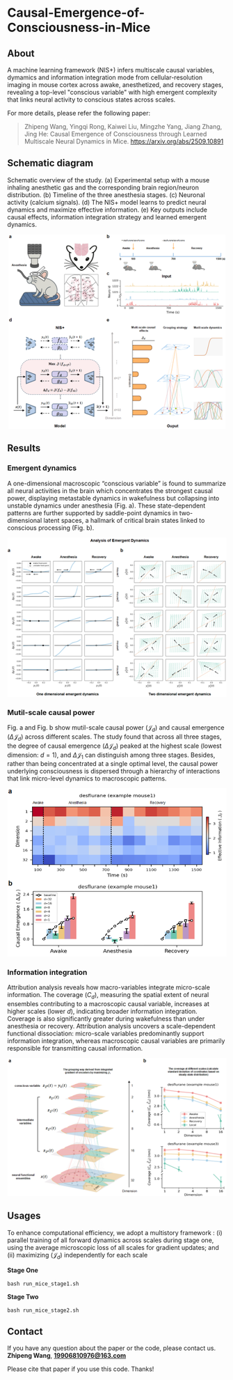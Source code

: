 # Causal-Emergence-of-Consciousness-in-Mice

## About

A machine learning framework (NIS+) infers multiscale causal variables, dymamics and information integration mode from cellular-resolution imaging in mouse cortex  across awake, anesthetized, and recovery stages, revealing a top-level "conscious variable" with high emergent complexity that links neural activity to conscious states across scales.

For more details, please refer the following paper:
> Zhipeng Wang, Yingqi Rong, Kaiwei Liu, Mingzhe Yang, Jiang Zhang, Jing He: Causal Emergence of Consciousness through Learned Multiscale Neural Dynamics in Mice. https://arxiv.org/abs/2509.10891

## Schematic diagram

Schematic overview of the study. (a) Experimental setup with a mouse inhaling anesthetic gas and the corresponding brain region/neuron distribution. (b) Timeline of the three anesthesia stages. (c) Neuronal activity (calcium signals). (d) The NIS+ model learns to predict neural dynamics and maximize effective information. (e) Key outputs include causal effects, information integration strategy and learned emergent dynamics.

<div align="center">
    <img src="images/schematic_diagram.png" width="500" alt="schematic_diagram">
</div>

## Results

### Emergent dynamics

A one-dimensional macroscopic “conscious variable” is found to summarize all neural activities in the brain which concentrates the strongest causal power, displaying metastable dynamics in wakefulness but collapsing into unstable dynamics under anesthesia (Fig. a). These state-dependent patterns are further supported by saddle-point dynamics in two-dimensional latent spaces, a hallmark of critical brain states linked to conscious processing (Fig. b).

![dynamics](images/dynamics_analyse.png)


### Mutil-scale causal power

Fig. a and Fig. b show mutil-scale causal power ($\mathcal{J}_d$) and causal emergence ($\Delta \mathcal{J}_d$) across different scales. The study found that across all three stages, the degree of causal emergence ($\Delta \mathcal{J}_d$) peaked at the highest scale (lowest dimension: $d=1$), and $\Delta \mathcal{J}_1$ can distinguish among three stages. Besides, rather than being concentrated at a single optimal level, the causal power underlying consciousness is dispersed through a hierarchy of interactions that link micro-level dynamics to macroscopic patterns.

![causal_power](images/distribution_of_causal_power.png)


### Information integration

Attribution analysis reveals how macro-variables integrate micro-scale information. The coverage ($C_d$), measuring the spatial extent of neural ensembles contributing to a macroscopic causal variable, increases at higher scales (lower *d*), indicating broader information integration. Coverage is also significantly greater during wakefulness than under anesthesia or recovery. Attribution analysis uncovers a scale-dependent functional dissociation: micro-scale variables predominantly support information integration, whereas macroscopic causal variables are primarily responsible for transmitting causal information.

![info_integrate](images/information_integration.png)


## Usages

To enhance computational efficiency, we adopt a multistory framework : (i) parallel training of all forward dynamics across scales during stage one, using the average microscopic loss of all scales for gradient updates; and (ii) maximizing ($\mathcal{J}_d$) independently for each scale

**Stage One**
```
bash run_mice_stage1.sh 
```

**Stage Two**
```
bash run_mice_stage2.sh 
```


## Contact
If you have any question about the paper or the code, 
please contact us.
**Zhipeng Wang**, **19906810976@163.com**

Please cite that paper if you use this code. Thanks!